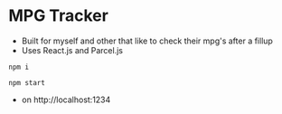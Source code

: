 # MPG Tracker
- Built for myself and other that like to check their mpg's after a fillup
- Uses React.js and Parcel.js

```
npm i
```

```
npm start
```

- on http://localhost:1234
